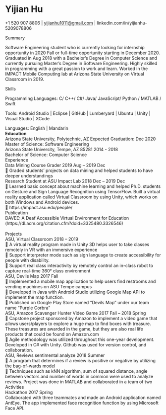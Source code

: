 # Yijian Hu
+1 520 907 8806 | yijianhu1011@gmail.com | linkedin.com/in/yijianhu-5209078806<Br>
	<p>Summary</p>
<p>Software Engineering student who is currently looking for internship opportunity in 2020 Fall or full-time opportunity starting in December 2020. Graduated in Aug 2018 with a Bachelor’s Degree in Computer Science and currently pursuing Master’s Degree in Software Engineering. Highly skilled in programming with a great passion to work and learn. Worked in the IMPACT Mobile Computing lab at Arizona State University on Virtual Classroom in 2019.</p>
<p>Skills</p>
<p>Programming Languages: C/ C++/ C#/ Java/ JavaScript/ Python / MATLAB / Swift</p>
<p>Tools: Android Studio | Eclipse | GitHub | Lumberyard | Ubuntu | Unity | Visual Studio | XCode</p>
Languages: English | Mandarin<Br>
	<b>Education</b><Br>
Arizona State University, Polytechnic, AZ								 	Expected Graduation: Dec 2020<Br>
Master of Science: Software Engineering 						   <Br>
Arizona State University, Tempe, AZ 85281													2014 - 2018<Br>
Bachelor of Science: Computer Science													<Br>
Experience<Br>
Data Mining Course Grader 														2019 Aug – 2019 Dec<Br>
	Graded students’ projects on data mining and helped students to have deeper understandings <Br>
Research Student at ASU Impact Lab													2018 Dec – 2019 Dec<Br>
	Learned basic concept about machine learning and helped Ph.D. students on Gesture and Sign Language Recognition using TensorFlow. Built a virtual reality application called Virtual Classroom by using Unity, which works on both Windows and Android devices.<Br>
	https://impact.asu.edu/people/<Br>
Publication<Br>
DAVEE: A Deaf Accessible Virtual Environment for Education (https://dl.acm.org/citation.cfm?doid=3325480.3326546)<Br>
<Br>
Projects<Br>
ASU, Virtual Classroom														  			 	  2018 – 2019<Br>
	A virtual reality program made in Unity 3D helps user to take classes remotely in VR with an immersive experience<Br>
	Support interpreter mode such as sign language to create accessibility for people with disability. <Br>
	Support real class interactivity by remotely control an in-class robot to capture real-time 360° class environment<Br>
ASU, Devils Map																				2017 Fall<Br>
	Implemented a mobile map application to help users find restrooms and vending machines on ASU Tempe campus<Br>
	Developed in Java with Android Studio utilizing Google Map API to implement the map function.<Br>
	Published on Google Play Store named “Devils Map” under our team name “Purple Corbra”<Br>
ASU, Amazon Scavenger Hunter	Video Game											 2017 Fall – 2018 Spring<Br>
	Capstone project sponsored by Amazon to implement a video game that allows users/players to explore a huge map to find boxes with treasure. These treasures are awarded in the game, but they are also real life products that could be found on Amazon.com<Br>
	Agile methodology was utilized throughout this one-year development. Developed in C# with Unity. Github was used for version control, and collaboration.<Br>
ASU, Reviews sentimental analyze														    		2018 Summer<Br>
	A program that determines if a review is positive or negative by utilizing the bag-of-wards model<Br>
	Techniques such as kNN algorithm, sum of squared distance, angle between vectors and number of words in common were used to analyze reviews. Project was done in MATLAB and collaborated in a team of two<Br>
Activities<Br>
Hackathon																				 2017 Spring<Br>
	Collaborated with three teammates and made an Android application named AntEye. The app implemented face recognition function by using Microsoft Face API.<Br>

